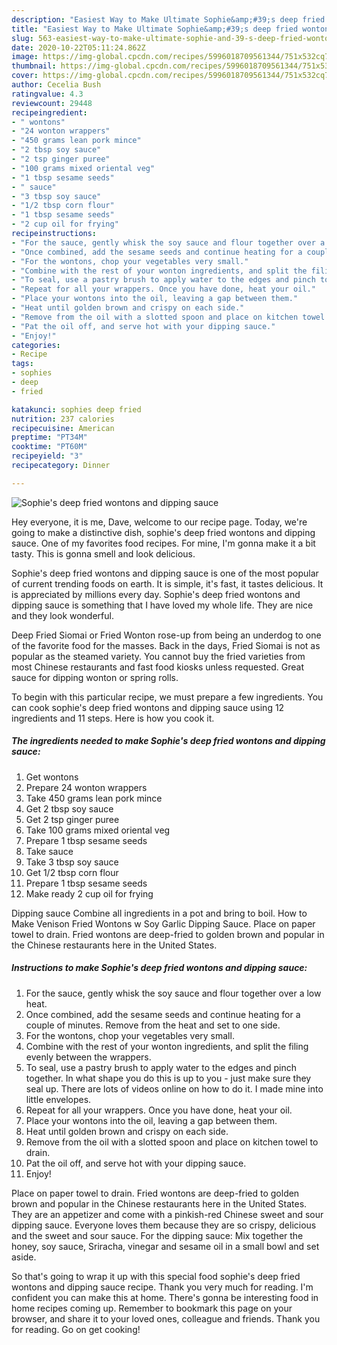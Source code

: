 ```yaml
---
description: "Easiest Way to Make Ultimate Sophie&amp;#39;s deep fried wontons and dipping sauce"
title: "Easiest Way to Make Ultimate Sophie&amp;#39;s deep fried wontons and dipping sauce"
slug: 563-easiest-way-to-make-ultimate-sophie-and-39-s-deep-fried-wontons-and-dipping-sauce
date: 2020-10-22T05:11:24.862Z
image: https://img-global.cpcdn.com/recipes/5996018709561344/751x532cq70/sophies-deep-fried-wontons-and-dipping-sauce-recipe-main-photo.jpg
thumbnail: https://img-global.cpcdn.com/recipes/5996018709561344/751x532cq70/sophies-deep-fried-wontons-and-dipping-sauce-recipe-main-photo.jpg
cover: https://img-global.cpcdn.com/recipes/5996018709561344/751x532cq70/sophies-deep-fried-wontons-and-dipping-sauce-recipe-main-photo.jpg
author: Cecelia Bush
ratingvalue: 4.3
reviewcount: 29448
recipeingredient:
- " wontons"
- "24 wonton wrappers"
- "450 grams lean pork mince"
- "2 tbsp soy sauce"
- "2 tsp ginger puree"
- "100 grams mixed oriental veg"
- "1 tbsp sesame seeds"
- " sauce"
- "3 tbsp soy sauce"
- "1/2 tbsp corn flour"
- "1 tbsp sesame seeds"
- "2 cup oil for frying"
recipeinstructions:
- "For the sauce, gently whisk the soy sauce and flour together over a low heat."
- "Once combined, add the sesame seeds and continue heating for a couple of minutes. Remove from the heat and set to one side."
- "For the wontons, chop your vegetables very small."
- "Combine with the rest of your wonton ingredients, and split the filing evenly between the wrappers."
- "To seal, use a pastry brush to apply water to the edges and pinch together. In what shape you do this is up to you - just make sure they seal up. There are lots of videos online on how to do it. I made mine into little envelopes."
- "Repeat for all your wrappers. Once you have done, heat your oil."
- "Place your wontons into the oil, leaving a gap between them."
- "Heat until golden brown and crispy on each side."
- "Remove from the oil with a slotted spoon and place on kitchen towel to drain."
- "Pat the oil off, and serve hot with your dipping sauce."
- "Enjoy!"
categories:
- Recipe
tags:
- sophies
- deep
- fried

katakunci: sophies deep fried 
nutrition: 237 calories
recipecuisine: American
preptime: "PT34M"
cooktime: "PT60M"
recipeyield: "3"
recipecategory: Dinner

---
```



![Sophie&#39;s deep fried wontons and dipping sauce](https://img-global.cpcdn.com/recipes/5996018709561344/751x532cq70/sophies-deep-fried-wontons-and-dipping-sauce-recipe-main-photo.jpg)

Hey everyone, it is me, Dave, welcome to our recipe page. Today, we're going to make a distinctive dish, sophie&#39;s deep fried wontons and dipping sauce. One of my favorites food recipes. For mine, I'm gonna make it a bit tasty. This is gonna smell and look delicious.

Sophie&#39;s deep fried wontons and dipping sauce is one of the most popular of current trending foods on earth. It is simple, it's fast, it tastes delicious. It is appreciated by millions every day. Sophie&#39;s deep fried wontons and dipping sauce is something that I have loved my whole life. They are nice and they look wonderful.

Deep Fried Siomai or Fried Wonton rose-up from being an underdog to one of the favorite food for the masses. Back in the days, Fried Siomai is not as popular as the steamed variety. You cannot buy the fried varieties from most Chinese restaurants and fast food kiosks unless requested. Great sauce for dipping wonton or spring rolls.


To begin with this particular recipe, we must prepare a few ingredients. You can cook sophie&#39;s deep fried wontons and dipping sauce using 12 ingredients and 11 steps. Here is how you cook it.

<!--inarticleads1-->

##### The ingredients needed to make Sophie&#39;s deep fried wontons and dipping sauce:

1. Get  wontons
1. Prepare 24 wonton wrappers
1. Take 450 grams lean pork mince
1. Get 2 tbsp soy sauce
1. Get 2 tsp ginger puree
1. Take 100 grams mixed oriental veg
1. Prepare 1 tbsp sesame seeds
1. Take  sauce
1. Take 3 tbsp soy sauce
1. Get 1/2 tbsp corn flour
1. Prepare 1 tbsp sesame seeds
1. Make ready 2 cup oil for frying


Dipping sauce Combine all ingredients in a pot and bring to boil. How to Make Venison Fried Wontons w Soy Garlic Dipping Sauce. Place on paper towel to drain. Fried wontons are deep-fried to golden brown and popular in the Chinese restaurants here in the United States. 

<!--inarticleads2-->

##### Instructions to make Sophie&#39;s deep fried wontons and dipping sauce:

1. For the sauce, gently whisk the soy sauce and flour together over a low heat.
1. Once combined, add the sesame seeds and continue heating for a couple of minutes. Remove from the heat and set to one side.
1. For the wontons, chop your vegetables very small.
1. Combine with the rest of your wonton ingredients, and split the filing evenly between the wrappers.
1. To seal, use a pastry brush to apply water to the edges and pinch together. In what shape you do this is up to you - just make sure they seal up. There are lots of videos online on how to do it. I made mine into little envelopes.
1. Repeat for all your wrappers. Once you have done, heat your oil.
1. Place your wontons into the oil, leaving a gap between them.
1. Heat until golden brown and crispy on each side.
1. Remove from the oil with a slotted spoon and place on kitchen towel to drain.
1. Pat the oil off, and serve hot with your dipping sauce.
1. Enjoy!


Place on paper towel to drain. Fried wontons are deep-fried to golden brown and popular in the Chinese restaurants here in the United States. They are an appetizer and come with a pinkish-red Chinese sweet and sour dipping sauce. Everyone loves them because they are so crispy, delicious and the sweet and sour sauce. For the dipping sauce: Mix together the honey, soy sauce, Sriracha, vinegar and sesame oil in a small bowl and set aside. 

So that's going to wrap it up with this special food sophie&#39;s deep fried wontons and dipping sauce recipe. Thank you very much for reading. I'm confident you can make this at home. There's gonna be interesting food in home recipes coming up. Remember to bookmark this page on your browser, and share it to your loved ones, colleague and friends. Thank you for reading. Go on get cooking!
